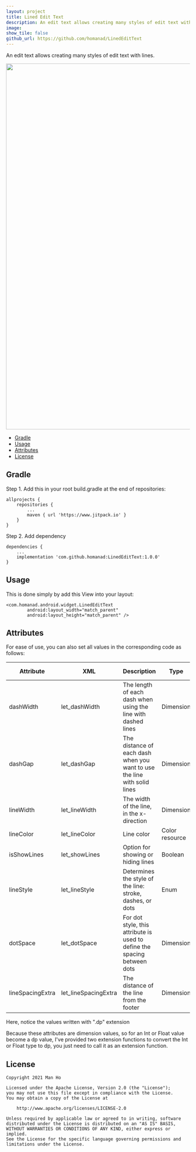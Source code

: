 ```yaml
---
layout: project
title: Lined Edit Text
description: An edit text allows creating many styles of edit text with lines.
image:
show_tile: false
github_url: https://github.com/homanad/LinedEditText
---
```


An edit text allows creating many styles of edit text with lines.

<img src="{% link assets/images/attachments/lined_edit_text/overview.png %}" width="1000" />

- [Gradle](#gradle)
- [Usage](#usage)
- [Attributes](#attributes)
- [License](#license)

## Gradle

Step 1. Add this in your root build.gradle at the end of repositories:

    allprojects {
        repositories {
            ...
            maven { url 'https://www.jitpack.io' }
        }
    }

Step 2. Add dependency

    dependencies {
        ...
        implementation 'com.github.homanad:LinedEditText:1.0.0'
    }

## Usage

This is done simply by add this View into your layout:

    <com.homanad.android.widget.LinedEditText
            android:layout_width="match_parent"
            android:layout_height="match_parent" />

## Attributes

For ease of use, you can also set all values in the corresponding code
as follows:

| Attribute      	| XML 					| Description 																|	Type 			| Default value	|
| ----------- 		| ----------- 			|----------- 																| -----------		|	-----------	|
| dashWidth 		| let_dashWidth			| The length of each dash when using the line with dashed lines    			|	Dimension		|	2dp			|
| dashGap    		| let_dashGap			| The distance of each dash when you want to use the line with solid lines	|	Dimension		|	2dp			|
| lineWidth  		| let_lineWidth			| The width of the line, in the x-direction									|	Dimension		|	1dp			|
| lineColor   		| let_lineColor			| Line color  																|	Color resource	|	Black		|
| isShowLines   	| let_showLines			| Option for showing or hiding lines 										|	Boolean			|	true		|
| lineStyle  		| let_lineStyle			| Determines the style of the line: stroke, dashes, or dots       			|	Enum			|	stroke		|
| dotSpace   		| let_dotSpace			| For dot style, this attribute is used to define the spacing between dots  |	Dimension		|	3dp			|
| lineSpacingExtra  | let_lineSpacingExtra	| The distance of the line from the footer        							|	Dimension		|	1dp			|

Here, notice the values written with ".dp" extension

Because these attributes are dimension values, so for an Int or Float
value become a dp value, I've provided two extension functions to
convert the Int or Float type to dp, you just need to call it as an
extension function.

## License

```
Copyright 2021 Man Ho

Licensed under the Apache License, Version 2.0 (the "License");
you may not use this file except in compliance with the License.
You may obtain a copy of the License at

    http://www.apache.org/licenses/LICENSE-2.0

Unless required by applicable law or agreed to in writing, software
distributed under the License is distributed on an "AS IS" BASIS,
WITHOUT WARRANTIES OR CONDITIONS OF ANY KIND, either express or implied.
See the License for the specific language governing permissions and
limitations under the License.
```